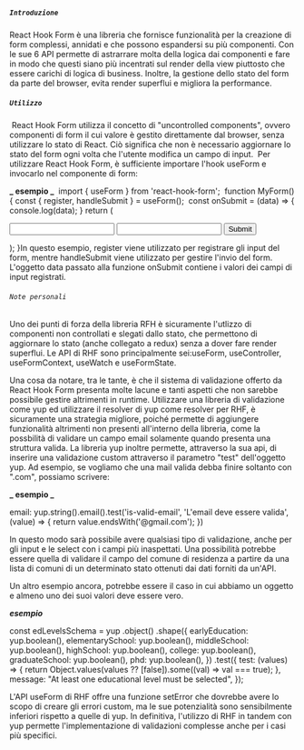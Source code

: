 ##### `Introduzione`

React Hook Form è una libreria che fornisce funzionalità per
la creazione di form complessi, annidati e che possono espandersi su più
componenti.
Con le sue 6 API permette di astrarrare molta della logica dai componenti
e fare in modo che questi siano più incentrati sul render della view
piuttosto che essere carichi di logica di business.
Inoltre, la gestione dello stato del form da parte del browser, evita
render superflui e migliora la performance.

##### `Utilizzo`

​
React Hook Form utilizza il concetto di "uncontrolled components", ovvero componenti di form il cui valore è gestito direttamente dal browser, senza utilizzare lo stato di React. Ciò significa che non è necessario aggiornare lo stato del form ogni volta che l'utente modifica un campo di input.
​
Per utilizzare React Hook Form, è sufficiente importare l'hook useForm e invocarlo nel componente di form:

**_ esempio _**
​
import { useForm } from 'react-hook-form';
​
function MyForm() {
const { register, handleSubmit } = useForm();
​
const onSubmit = (data) => {
console.log(data);
}
​
return (
​

<form onSubmit={handleSubmit(onSubmit)}>
<input name="firstName" ref={register} />
<input name="lastName" ref={register} />
<button type="submit">Submit</button>
</form>
);
}
​
In questo esempio, register viene utilizzato per registrare gli input del form, mentre handleSubmit viene utilizzato per gestire l'invio del form. L'oggetto data passato alla funzione onSubmit contiene i valori dei campi di input registrati.
​

###### `Note personali`

Uno dei punti di forza della libreria RFH è sicuramente l'utlizzo di componenti non controllati e slegati dallo stato, che permettono di aggiornare lo stato (anche collegato a redux) senza a dover fare render superflui.
Le API di RHF sono principalmente sei:useForm, useController, useFormContext, useWatch e useFormState.

Una cosa da notare, tra le tante, è che il sistema di validazione offerto da React Hook Form presenta molte lacune e tanti aspetti che non sarebbe possibile gestire altrimenti in runtime.
Utilizzare una libreria di validazione come yup ed utilizzare il resolver di yup come resolver per RHF, è sicuramente una strategia migliore, poiché permette di aggiungere
funzionalità altrimenti non presenti all'interno della libreria, come la possbilità di validare un campo email solamente quando presenta una struttura valida.
La libreria yup inoltre permette, attraverso la sua api, di inserire una validazione custom attraverso il parametro "test" dell'oggetto yup.
Ad esempio, se vogliamo che una mail valida debba finire soltanto con ".com", possiamo scrivere:

**_ esempio _**

email: yup.string().email().test('is-valid-email', 'L\'email deve essere valida', (value) => {
return value.endsWith('@gmail.com');
})

In questo modo sarà possibile avere qualsiasi tipo di validazione, anche per gli input e le select con i campi più inaspettati.
Una possibilità potrebbe essere quella di validare il campo del comune di residenza a partire da una lista di comuni di un determinato stato ottenuti dai dati forniti da un'API.

Un altro esempio ancora, potrebbe essere il caso in cui abbiamo un oggetto e almeno uno dei suoi valori deve essere vero.

**_esempio_**

const edLevelsSchema = yup
.object()
.shape({
earlyEducation: yup.boolean(),
elementarySchool: yup.boolean(),
middleSchool: yup.boolean(),
highSchool: yup.boolean(),
college: yup.boolean(),
graduateSchool: yup.boolean(),
phd: yup.boolean(),
})
.test({
test: (values) => {
return Object.values(values ?? [false]).some((val) => val === true);
},
message: "At least one educational level must be selected",
});

L'API useForm di RHF offre una funzione setError che dovrebbe avere lo scopo di creare gli errori custom, ma le sue potenzialità sono sensibilmente inferiori rispetto a quelle di yup.
In definitiva, l'utilizzo di RHF in tandem con yup permette l'implementazione di validazioni complesse anche per i casi più specifici.
